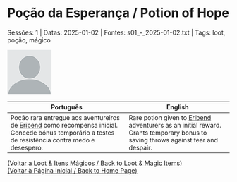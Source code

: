
# Poção da Esperança / Potion of Hope

Sessões: 1 | Datas: 2025-01-02 | Fontes: s01_-_2025-01-02.txt | Tags: loot, poção, mágico

![Poção da Esperança](blank.png)

| Português | English |
|-----------|---------|
| Poção rara entregue aos aventureiros de [Eribend](eribend.md) como recompensa inicial. Concede bónus temporário a testes de resistência contra medo e desespero. | Rare potion given to [Eribend](eribend.md) adventurers as an initial reward. Grants temporary bonus to saving throws against fear and despair. |

[(Voltar a Loot & Itens Mágicos / Back to Loot & Magic Items)](loot.md)  
[(Voltar à Página Inicial / Back to Home Page)](../../home.md)


























